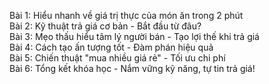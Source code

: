 Bài 1: Hiểu nhanh về giá trị thực của món ăn trong 2 phút  
Bài 2: Kỹ thuật trả giá cơ bản - Bắt đầu từ đâu?  
Bài 3: Mẹo thấu hiểu tâm lý người bán - Tạo lợi thế khi trả giá  
Bài 4: Cách tạo ấn tượng tốt - Đàm phán hiệu quả  
Bài 5: Chiến thuật "mua nhiều giá rẻ" - Tối ưu chi phí  
Bài 6: Tổng kết khóa học - Nắm vững kỹ năng, tự tin trả giá!